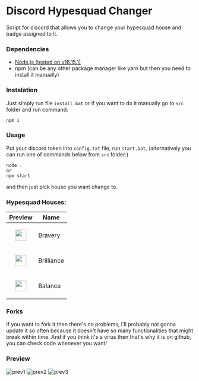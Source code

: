 # Discord Hypesquad Changer
Script for discord that allows you to change your hypesquad house and badge assigned to it.

### Dependencies
- [Node.js (tested on v16.15.1)](https://nodejs.org/en/download/)
- npm (can be any other package manager like yarn but then you need to install it manually)

### Instalation
Just simply run file `install.bat` or if you want to do it manually go to `src` folder and run command:
```
npm i
```
### Usage
Put your discord token into `config.txt` file, run `start.bat`, (alternatively you can run one of commands below from `src` folder:)
```
node .
or
npm start
```
and then just pick house you want change to.
### Hypesquad Houses:
| Preview | Name |
| ------- | ---- |
| <p align=center><img src="https://static.wikia.nocookie.net/discord/images/b/b5/Bravery.png" width=30 /></p> | Bravery |
| <p align=center><img src="https://static.wikia.nocookie.net/discord/images/b/b8/Brilliance.png" width=30 /></p> | Brilliance |
| <p align=center><img src="https://static.wikia.nocookie.net/discord/images/5/50/Balance.png" width=30 /></p> | Balance |
### Forks
If you want to fork it then there's no problems, i'll probably not gonna update it so often because it doesn't have so many functionalities that might break within time.
And if you think it's a virus then that's why it is on github, you can check code whenever you want!
### Preview
![prev1](https://user-images.githubusercontent.com/47297843/179804590-17168596-9533-4fa0-a934-be04f2fc9be8.png)
![prev2](https://user-images.githubusercontent.com/47297843/179804629-69959173-2661-426b-ae19-c798f3c595db.png)
![prev3](https://user-images.githubusercontent.com/47297843/179804690-8afd4180-4f67-42cf-aadb-859fb0b19f08.png)